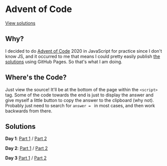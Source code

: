 # Advent of Code

[View solutions](https://jacknight.github.io/AoC)

## Why?

I decided to do [Advent of Code](https://adventofcode.com) 2020 in JavaScript for practice since I don't know JS, and it occurred to me that means I could pretty easily publish [the solutions](https://jacknight.github.io/AoC) using GitHub Pages. So that's what I am doing.

## Where's the Code?

Just view the source! It'll be at the bottom of the page within the `<script>` tag. Some of the code towards the end is just to display the answer and give myself a little button to copy the answer to the clipboard (why not). Probably just need to search for `answer = ` in most cases, and then work backwards from there.

## Solutions

**Day 1**:
[Part 1](https://jacknight.github.io/AoC/2020/Day%201/Part%201.html) /
[Part 2](https://jacknight.github.io/AoC/2020/Day%201/Part%202.html)

**Day 2**:
[Part 1](https://jacknight.github.io/AoC/2020/Day%201/Part%201.html) /
[Part 2](https://jacknight.github.io/AoC/2020/Day%202/Part%202.html)

**Day 3**
[Part 1](https://jacknight.github.io/AoC/2020/Day%203/Part%201.html) /
[Part 2](https://jacknight.github.io/AoC/2020/Day%203/Part%202.html)
